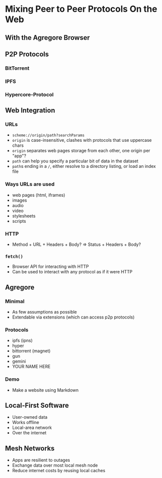 # Mixing Peer to Peer Protocols On the Web
## With the Agregore Browser

## P2P Protocols

### BitTorrent

### IPFS

### Hypercore-Protocol

## Web Integration

### URLs

- `scheme://origin/path?searchParams`
- `origin` is case-insensitive, clashes with protocols that use uppercase chars
- `origin` separates web pages storage from each other, one origin per "app"?
- `path` can help you specify a particular bit of data in the dataset
- `path`s ending in a `/`, either resolve to a directory listing, or load an index file

### Ways URLs are used

- web pages (html, iframes)
- images
- audio
- video
- stylesheets
- scripts

### HTTP

- Method + URL + Headers + Body? => Status + Headers + Body?

### `fetch()`

- Browser API for interacting with HTTP
- Can be used to interact with any protocol as if it were HTTP

## Agregore

### Minimal

- As few assumptions as possible
- Extendable via extensions (which can access p2p protocols)

### Protocols

- ipfs (ipns)
- hyper
- bittorrent (magnet)
- gun
- gemini
- YOUR NAME HERE

### Demo

- Make a website using Markdown

## Local-First Software

- User-owned data
- Works offline
- Local-area network
- Over the internet

## Mesh Networks

- Apps are resilient to outages
- Exchange data over most local mesh node
- Reduce internet costs by reusing local caches
